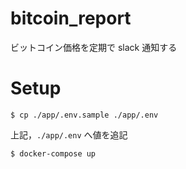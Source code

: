 # bitcoin_report
ビットコイン価格を定期で slack 通知する

# Setup

```
$ cp ./app/.env.sample ./app/.env
```

上記，`./app/.env` へ値を追記

```
$ docker-compose up
```
